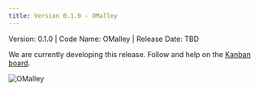 ```yaml
---
title: Version 0.1.0 - OMalley
---
```


Version: 0.1.0 | Code Name: OMalley | Release Date: TBD

We are currently developing this release. Follow and help on the [Kanban board](https://github.com/orgs/datalayer/projects/1).

![OMalley](/images/releases/omalley.png "OMalley")

